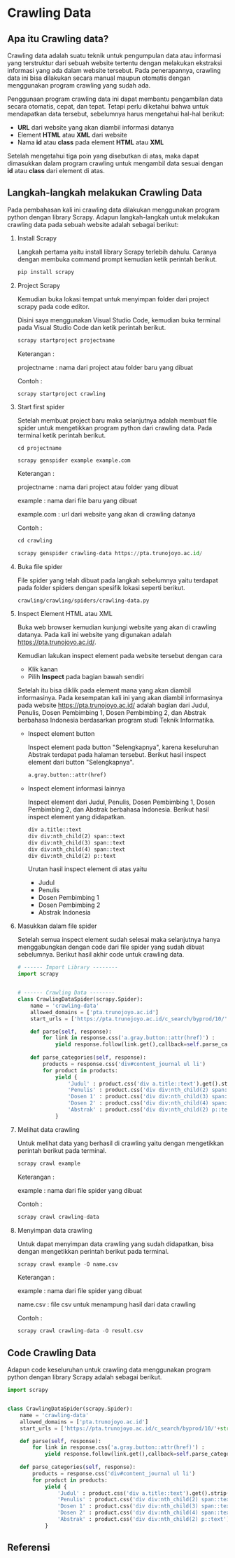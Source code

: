 # Crawling Data

## Apa itu Crawling data?

Crawling data adalah suatu teknik untuk pengumpulan data atau informasi yang terstruktur dari sebuah website tertentu dengan melakukan ekstraksi informasi yang ada dalam website tersebut. Pada penerapannya, crawling data ini bisa dilakukan secara manual maupun otomatis dengan menggunakan program crawling yang sudah ada.

Penggunaan program crawling data ini dapat membantu pengambilan data secara otomatis, cepat, dan tepat. Tetapi perlu diketahui bahwa untuk mendapatkan data tersebut, sebelumnya harus mengetahui hal-hal berikut:

- **URL** dari website yang akan diambil informasi datanya
- Element **HTML** atau **XML** dari website
- Nama **id** atau **class** pada element **HTML** atau **XML**

Setelah mengetahui tiga poin yang disebutkan di atas, maka dapat dimasukkan dalam program crawling untuk mengambil data sesuai dengan **id** atau **class** dari element di atas.



## Langkah-langkah melakukan Crawling Data

Pada pembahasan kali ini crawling data dilakukan menggunakan program python dengan library Scrapy. Adapun langkah-langkah untuk melakukan crawling data pada sebuah website adalah sebagai berikut:

1. Install Scrapy

   Langkah pertama yaitu install library Scrapy terlebih dahulu. Caranya dengan membuka command prompt kemudian ketik perintah berikut.

   ```python
   pip install scrapy
   ```

2. Project Scrapy

   Kemudian buka lokasi tempat untuk menyimpan folder dari project scrapy pada code editor.

   Disini saya menggunakan Visual Studio Code, kemudian buka terminal pada Visual Studio Code dan ketik perintah berikut.

   ```python
   scrapy startproject projectname
   ```

   Keterangan :

   projectname : nama dari project atau folder baru yang dibuat

   Contoh :

   ```python
   scrapy startproject crawling
   ```

3. Start first spider

   Setelah membuat project baru maka selanjutnya adalah membuat file spider untuk mengetikkan program python dari crawling data. Pada terminal ketik perintah berikut.

   ```
   cd projectname
   ```

   ```
   scrapy genspider example example.com
   ```

   Keterangan :

   projectname : nama dari project atau folder yang dibuat

   example : nama dari file baru yang dibuat

   example.com : url dari website yang akan di crawling datanya

   Contoh :

   ```python
   cd crawling
   ```

   ```python
   scrapy genspider crawling-data https://pta.trunojoyo.ac.id/
   ```

4. Buka file spider

   File spider yang telah dibuat pada langkah sebelumnya yaitu terdapat pada folder spiders dengan spesifik lokasi seperti berikut.

   ```
   crawling/crawling/spiders/crawling-data.py
   ```

5. Inspect Element HTML atau XML

   Buka web browser kemudian kunjungi website yang akan di crawling datanya. Pada kali ini website yang digunakan adalah https://pta.trunojoyo.ac.id/.

   Kemudian lakukan inspect element pada website tersebut dengan cara

   - Klik kanan
   - Pilih **Inspect** pada bagian bawah sendiri

   Setelah itu bisa diklik pada element mana yang akan diambil informasinya. Pada kesempatan kali ini yang akan diambil informasinya pada website https://pta.trunojoyo.ac.id/ adalah bagian dari Judul, Penulis, Dosen Pembimbing 1, Dosen Pembimbing 2, dan Abstrak berbahasa Indonesia berdasarkan program studi Teknik Informatika.

   - Inspect element button

     Inspect element pada button "Selengkapnya", karena keseluruhan Abstrak terdapat pada halaman tersebut. Berikut hasil inspect element dari button "Selengkapnya".

     ```html
     a.gray.button::attr(href)
     ```

   - Inspect element  informasi lainnya

     Inspect element dari Judul, Penulis, Dosen Pembimbing 1, Dosen Pembimbing 2, dan Abstrak berbahasa Indonesia. Berikut hasil inspect element yang didapatkan.

     ```html
     div a.title::text
     div div:nth_child(2) span::text
     div div:nth_child(3) span::text
     div div:nth_child(4) span::text
     div div:nth_child(2) p::text
     ```

     Urutan hasil inspect element di atas yaitu

     - Judul
     - Penulis
     - Dosen Pembimbing 1
     - Dosen Pembimbing 2
     - Abstrak Indonesia

6. Masukkan dalam file spider

   Setelah semua inspect element sudah selesai maka selanjutnya hanya menggabungkan dengan code dari file spider yang sudah dibuat sebelumnya. Berikut hasil akhir code untuk crawling data.

   ```python
   # ------ Import Library --------
   import scrapy
   
   
   # ------ Crawling Data --------
   class CrawlingDataSpider(scrapy.Spider):
       name = 'crawling-data'
       allowed_domains = ['pta.trunojoyo.ac.id']
       start_urls = ['https://pta.trunojoyo.ac.id/c_search/byprod/10/'+str(x)+" " for x in range(2,15)]
   
       def parse(self, response):
           for link in response.css('a.gray.button::attr(href)') :
               yield response.follow(link.get(),callback=self.parse_categories)
               
       def parse_categories(self, response):
           products = response.css('div#content_journal ul li')
           for product in products:
               yield {
                   'Judul' : product.css('div a.title::text').get().strip(),
                   'Penulis' : product.css('div div:nth_child(2) span::text').get().strip(),
                   'Dosen 1' : product.css('div div:nth_child(3) span::text').get().strip(),
                   'Dosen 2' : product.css('div div:nth_child(4) span::text').get().strip(),
                   'Abstrak' : product.css('div div:nth_child(2) p::text').get().strip()
               }
   ```

7. Melihat data crawling

   Untuk melihat data yang berhasil di crawling yaitu dengan mengetikkan perintah berikut pada terminal.

   ```python
   scrapy crawl example
   ```

   Keterangan :

   example : nama dari file spider yang dibuat

   Contoh :

   ```python
   scrapy crawl crawling-data
   ```

8. Menyimpan data crawling

   Untuk dapat menyimpan data crawling yang sudah didapatkan, bisa dengan mengetikkan perintah berikut pada terminal.

   ```python
   scrapy crawl example -O name.csv
   ```

   Keterangan :

   example : nama dari file spider yang dibuat

   name.csv : file csv untuk menampung hasil dari data crawling

   Contoh :

   ```python
   scrapy crawl crawling-data -O result.csv
   ```



## Code Crawling Data

Adapun code keseluruhan untuk crawling data menggunakan program python dengan library Scrapy adalah sebagai berikut.

```python
import scrapy


class CrawlingDataSpider(scrapy.Spider):
    name = 'crawling-data'
    allowed_domains = ['pta.trunojoyo.ac.id']
    start_urls = ['https://pta.trunojoyo.ac.id/c_search/byprod/10/'+str(x)+" " for x in range(2,15)]

    def parse(self, response):
        for link in response.css('a.gray.button::attr(href)') :
            yield response.follow(link.get(),callback=self.parse_categories)
            
    def parse_categories(self, response):
        products = response.css('div#content_journal ul li')
        for product in products:
            yield {
                'Judul' : product.css('div a.title::text').get().strip(),
                'Penulis' : product.css('div div:nth_child(2) span::text').get().strip(),
                'Dosen 1' : product.css('div div:nth_child(3) span::text').get().strip(),
                'Dosen 2' : product.css('div div:nth_child(4) span::text').get().strip(),
                'Abstrak' : product.css('div div:nth_child(2) p::text').get().strip()
            }
```



## Referensi

```{bibliography}

```
